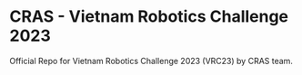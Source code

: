 # CRAS - Vietnam Robotics Challenge 2023

Official Repo for Vietnam Robotics Challenge 2023 (VRC23) by CRAS team.
